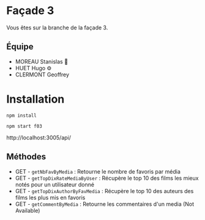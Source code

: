 # Façade 3

Vous êtes sur la branche de la façade 3.

## Équipe

- MOREAU Stanislas 👑
- HUET Hugo ⚙️
- CLERMONT Geoffrey

# Installation

`npm install`

`npm start f03`

http://localhost:3005/api/

## Méthodes

- GET - `getNbFavByMedia` : Retourne le nombre de favoris par média
- GET - `getTopDixRateMediaByUser` : Récupère le top 10 des films les mieux notés pour un utilisateur donné
- GET - `getTopDixAuthorByFavMedia` : Récupère le top 10 des auteurs des films les plus mis en favoris
- GET - `getCommentByMedia` : Retourne les commentaires d'un media (Not Available)
